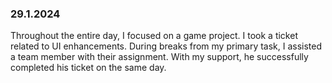 ### 29.1.2024
Throughout the entire day, I focused on a game project. I took a ticket related to UI enhancements.
During breaks from my primary task, I assisted a team member with their assignment. With my support, he successfully completed his ticket on the same day. 